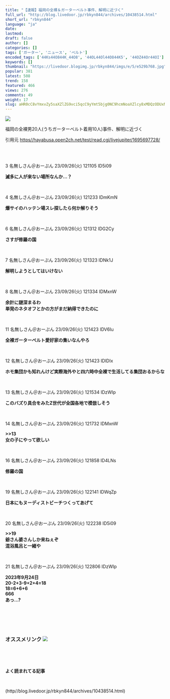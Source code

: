 ```yaml
---
title: "【速報】福岡の全裸＆ガーターベルト事件、解明に近づく"
full_url: "http://blog.livedoor.jp/rbkyn844/archives/10438514.html"
short_url: "rbkyn844"
language: "ja"
date: 
lastmod: 
draft: false
author: []
categories: []
tags: ['ガーター', 'ニュース', 'ベルト']
encoded_tags: ['44Ks44O844K_44O8', '44OL44Ol44O844K5', '44OZ44Or44OI']
keywords: []
thumbnail: "https://livedoor.blogimg.jp/rbkyn844/imgs/e/5/e529b768.jpg"
popular: 381
latest: 508
trend: 158
featured: 466
views: 276
comments: 49
weight: 17
slug: aHR0cC8vYmxvZy5saXZlZG9vci5qcC9yYmt5bjg0NC9hcmNoaXZlcy8xMDQzODUxNC5odG1s
---
```


![](https://livedoor.blogimg.jp/rbkyn844/imgs/e/5/e529b768.jpg)

<div><p>福岡の全裸男20人(うちガーターベルト着用10人)事件、解明に近づく</p><p>引用元 <a title='' target='_blank' href='https//hayabusa.open2ch.net/test/read.cgi/livejupiter/1695697728/'>https//hayabusa.open2ch.net/test/read.cgi/livejupiter/1695697728/ </a> </p><br> <br> <p class='res1'>3 名無しさん＠おーぷん 23/09/26(火) 121105 ID5i09 </p> <p class='res2'><b> 滅多に人が来ない場所なんか…？ </b></p><br> <p class='res1'>4 名無しさん＠おーぷん 23/09/26(火) 121233 IDmKmN </p> <p class='res2'><b> 爆サイのハッテン場スレ探したら何か解りそう </b></p><br> <p class='res1'>6 名無しさん＠おーぷん 23/09/26(火) 121312 IDG2Cy </p> <p class='res2'><b> さすが修羅の国 </b></p><br> <p class='res1'>7 名無しさん＠おーぷん 23/09/26(火) 121323 IDNk1J </p> <p class='res2'><b> 解明しようとしてはいけない </b></p><br> <p class='no-pc'></p> <p class='res1'>8 名無しさん＠おーぷん 23/09/26(火) 121334 IDMxnW </p> <p class='res2'><b> 余計に謎深まるわ<br>単発のネタオフとかの方がまだ納得できたのに </b></p><br> <p class='res1'>11 名無しさん＠おーぷん 23/09/26(火) 121423 IDV6Iu </p> <p class='res2'><b> 全裸ガーターベルト愛好家の集いなんやろ </b></p><br> <p class='res1'>12 名無しさん＠おーぷん 23/09/26(火) 121423 IDlDIx </p> <p class='res2'><b> ホモ集団かも知れんけど実際海外やと四六時中全裸で生活してる集団おるからな </b></p><br> <p class='res1'>13 名無しさん＠おーぷん 23/09/26(火) 121534 IDzWIp </p> <p class='res2'><b> このバズり具合をみたZ世代が全国各地で模倣しそう </b></p><br> <p class='res1'>14 名無しさん＠おーぷん 23/09/26(火) 121732 IDMxnW </p> <p class='res2'><b> >>13<br>女の子にやって欲しい </b></p><br> <p class='res1'>16 名無しさん＠おーぷん 23/09/26(火) 121858 ID4LNs </p> <p class='res2'><b> 修羅の国 </b></p><br> <p class='res1'>19 名無しさん＠おーぷん 23/09/26(火) 122141 IDWqZp </p> <p class='res2'><b> 日本にもヌーディストビーチつくってあげて </b></p><br> <p class='res1'>20 名無しさん＠おーぷん 23/09/26(火) 122238 ID5i09 </p> <p class='res2'><b> >>19<br>爺さん婆さんしか来ねぇぞ<br>混浴風呂と一緒や </b></p><br> <p class='res1'>21 名無しさん＠おーぷん 23/09/26(火) 122806 IDzWIp </p> <p class='res2'><b> 2023年9月24日<br>20-2+3-9+2+4=18<br>18=6+6+6<br>666<br>あっ…? </b></p><br> <p id='5077e33f033c4e934bb013c7c4eb8bbd'> </p><br> <br> <p class='no-pc'></p> <h3 class='linkh'>オススメリンク <img src='http//blog.livedoor.jp/rbkyn844/ftp/fusagikom-fikergh.png'></h3> <p class='link2'> </p><br> <p class='no-pc'></p> <p class='no-pc'><br><p><b>よく読まれてる記事</b></p><br></p> </div>

(http//blog.livedoor.jp/rbkyn844/archives/10438514.html)
